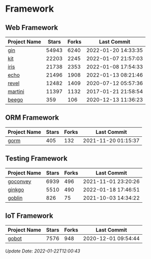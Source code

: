 # Framework

## Web Framework
| Project Name | Stars | Forks | Last Commit |
| ------------ | ----- | ----- | ----------- |
| [gin](https://github.com/gin-gonic/gin) | 54943 | 6240 | 2022-01-20 14:33:35 |
| [kit](https://github.com/go-kit/kit) | 22203 | 2245 | 2022-01-07 21:57:03 |
| [iris](https://github.com/kataras/iris) | 21738 | 2353 | 2022-01-08 17:54:33 |
| [echo](https://github.com/labstack/echo) | 21496 | 1908 | 2022-01-13 08:21:46 |
| [revel](https://github.com/revel/revel) | 12482 | 1409 | 2020-07-12 05:57:36 |
| [martini](https://github.com/go-martini/martini) | 11397 | 1132 | 2017-01-21 21:58:54 |
| [beego](https://github.com/astaxie/beego) | 359 | 106 | 2020-12-13 11:36:23 |

## ORM Framework
| Project Name | Stars | Forks | Last Commit |
| ------------ | ----- | ----- | ----------- |
| [gorm](https://github.com/jinzhu/gorm) | 405 | 132 | 2021-11-20 01:15:37 |

## Testing Framework
| Project Name | Stars | Forks | Last Commit |
| ------------ | ----- | ----- | ----------- |
| [goconvey](https://github.com/smartystreets/goconvey) | 6939 | 496 | 2021-11-01 23:20:26 |
| [ginkgo](https://github.com/onsi/ginkgo) | 5510 | 490 | 2022-01-18 17:46:51 |
| [goblin](https://github.com/franela/goblin) | 826 | 75 | 2021-10-03 14:34:22 |

## IoT Framework
| Project Name | Stars | Forks | Last Commit |
| ------------ | ----- | ----- | ----------- |
| [gobot](https://github.com/hybridgroup/gobot) | 7576 | 948 | 2020-12-01 09:54:44 |

*Update Date: 2022-01-22T12:00:43*